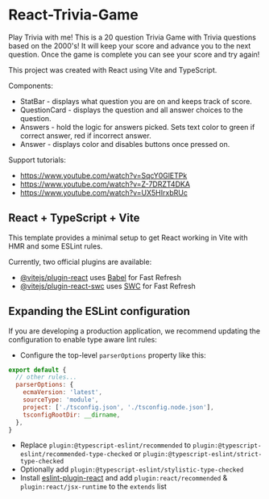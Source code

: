 # React-Trivia-Game

Play Trivia with me! This is a 20 question Trivia Game with Trivia questions based on the 2000's! It will keep your score and advance you to the next question. Once the game is complete you can see your score and try again!

This project was created with React using Vite and TypeScript.

Components: 
- StatBar - displays what question you are on and keeps track of score. 
- QuestionCard - displays the question and all answer choices to the question.
- Answers - hold the logic for answers picked. Sets text color to green if correct answer, red if incorrect answer.
- Answer - displays color and disables buttons once pressed on.

Support tutorials:
- https://www.youtube.com/watch?v=SqcY0GlETPk
- https://www.youtube.com/watch?v=Z-7DRZT4DKA
- https://www.youtube.com/watch?v=UX5HIrxbRUc

## React + TypeScript + Vite

This template provides a minimal setup to get React working in Vite with HMR and some ESLint rules.

Currently, two official plugins are available:

- [@vitejs/plugin-react](https://github.com/vitejs/vite-plugin-react/blob/main/packages/plugin-react/README.md) uses [Babel](https://babeljs.io/) for Fast Refresh
- [@vitejs/plugin-react-swc](https://github.com/vitejs/vite-plugin-react-swc) uses [SWC](https://swc.rs/) for Fast Refresh

## Expanding the ESLint configuration

If you are developing a production application, we recommend updating the configuration to enable type aware lint rules:

- Configure the top-level `parserOptions` property like this:

```js
export default {
  // other rules...
  parserOptions: {
    ecmaVersion: 'latest',
    sourceType: 'module',
    project: ['./tsconfig.json', './tsconfig.node.json'],
    tsconfigRootDir: __dirname,
  },
}
```

- Replace `plugin:@typescript-eslint/recommended` to `plugin:@typescript-eslint/recommended-type-checked` or `plugin:@typescript-eslint/strict-type-checked`
- Optionally add `plugin:@typescript-eslint/stylistic-type-checked`
- Install [eslint-plugin-react](https://github.com/jsx-eslint/eslint-plugin-react) and add `plugin:react/recommended` & `plugin:react/jsx-runtime` to the `extends` list
